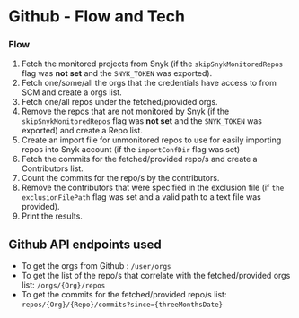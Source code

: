 # Github - Flow and Tech

### Flow <a href="flow" id="flow"></a>

1. Fetch the monitored projects from Snyk (if the `skipSnykMonitoredRepos` flag was **not set** and the `SNYK_TOKEN` was exported).
2. Fetch one/some/all the orgs that the credentials have access to from SCM and create a orgs list.
3. Fetch one/all repos under the fetched/provided orgs.
4. Remove the repos that are not monitored by Snyk (if the `skipSnykMonitoredRepos` flag was **not set** and the `SNYK_TOKEN` was exported) and create a Repo list.
5. Create an import file for unmonitored repos to use for easily importing repos into Snyk account (if the `importConfDir` flag was set)
6. Fetch the commits for the fetched/provided repo/s and create a Contributors list.
7. Count the commits for the repo/s by the contributors.
8. Remove the contributors that were specified in the exclusion file (if `the exclusionFilePath` flag was set and a valid path to a text file was provided).
9. Print the results.

## Github API endpoints used <a href="azure-api-endpoints-used" id="azure-api-endpoints-used"></a>

* To get the orgs from Github : `/user/orgs`
* To get the list of the repo/s that correlate with the fetched/provided orgs list: `/orgs/{Org}/repos`
* To get the commits for the fetched/provided repo/s list: `repos/{Org}/{Repo}/commits?since={threeMonthsDate}`
